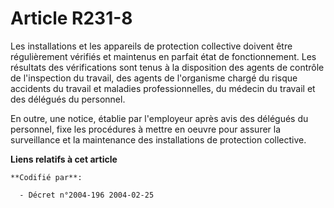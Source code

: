 # Article R231-8

Les installations et les appareils de protection collective doivent être régulièrement vérifiés et maintenus en parfait état
de fonctionnement. Les résultats des vérifications sont tenus à la disposition des agents de contrôle de l'inspection du
travail, des agents de l'organisme chargé du risque accidents du travail et maladies professionnelles, du médecin du travail
et des délégués du personnel.

En outre, une notice, établie par l'employeur après avis des délégués du personnel, fixe les procédures à mettre en oeuvre
pour assurer la surveillance et la maintenance des installations de protection collective.

**Liens relatifs à cet article**

	**Codifié par**:

	  - Décret n°2004-196 2004-02-25

